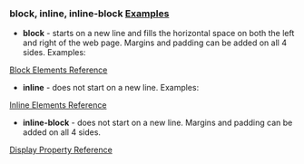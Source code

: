 ### block, inline, inline-block [Examples](https://codepen.io/heptode/full/arGoVB)

- **block** - starts on a new line and fills the horizontal space on both the left and right of the web page. Margins and padding can be added on all 4 sides. Examples:
  
[Block Elements Reference](https://developer.mozilla.org/en-US/docs/Web/HTML/Block-level_elements)  

- **inline** - does not start on a new line. Examples:
  
[Inline Elements Reference](https://developer.mozilla.org/en-US/docs/Web/HTML/Inline_elements)

- **inline-block** - does not start on a new line. Margins and padding can be added on all 4 sides.

[Display Property Reference](https://developer.mozilla.org/en-US/docs/Web/CSS/display)
